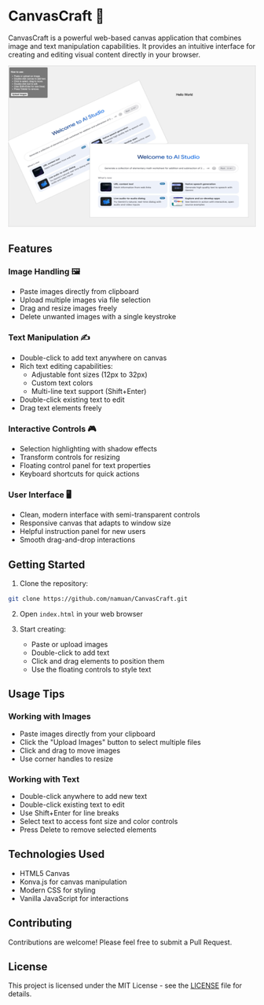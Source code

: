 # CanvasCraft 🎨

CanvasCraft is a powerful web-based canvas application that combines image and text manipulation capabilities. It provides an intuitive interface for creating and editing visual content directly in your browser.

![](docs/demo.png)

## Features

### Image Handling 🖼️
- Paste images directly from clipboard
- Upload multiple images via file selection
- Drag and resize images freely
- Delete unwanted images with a single keystroke

### Text Manipulation ✍️
- Double-click to add text anywhere on canvas
- Rich text editing capabilities:
  - Adjustable font sizes (12px to 32px)
  - Custom text colors
  - Multi-line text support (Shift+Enter)
- Double-click existing text to edit
- Drag text elements freely

### Interactive Controls 🎮
- Selection highlighting with shadow effects
- Transform controls for resizing
- Floating control panel for text properties
- Keyboard shortcuts for quick actions

### User Interface 🖥️
- Clean, modern interface with semi-transparent controls
- Responsive canvas that adapts to window size
- Helpful instruction panel for new users
- Smooth drag-and-drop interactions

## Getting Started

1. Clone the repository:
```bash
git clone https://github.com/namuan/CanvasCraft.git
```

2. Open `index.html` in your web browser

3. Start creating:
   - Paste or upload images
   - Double-click to add text
   - Click and drag elements to position them
   - Use the floating controls to style text

## Usage Tips

### Working with Images
- Paste images directly from your clipboard
- Click the "Upload Images" button to select multiple files
- Click and drag to move images
- Use corner handles to resize

### Working with Text
- Double-click anywhere to add new text
- Double-click existing text to edit
- Use Shift+Enter for line breaks
- Select text to access font size and color controls
- Press Delete to remove selected elements

## Technologies Used

- HTML5 Canvas
- Konva.js for canvas manipulation
- Modern CSS for styling
- Vanilla JavaScript for interactions

## Contributing

Contributions are welcome! Please feel free to submit a Pull Request.

## License

This project is licensed under the MIT License - see the [LICENSE](LICENSE) file for details.
